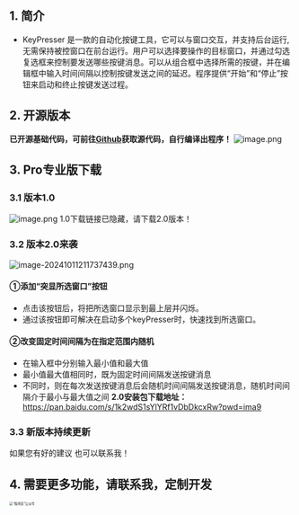 ## 1. 简介
- KeyPresser 是一款的自动化按键工具，它可以与窗口交互，并支持后台运行, 无需保持被控窗口在前台运行。用户可以选择要操作的目标窗口，并通过勾选复选框来控制要发送哪些按键消息。可以从组合框中选择所需的按键，并在编辑框中输入时间间隔以控制按键发送之间的延迟。程序提供“开始”和“停止”按钮来启动和终止按键发送过程。

## 2. 开源版本
**已开源基础代码，可前往[Github](https://github.com/wang161113/KeyPresser "Github KeyPresser开源代码")获取源代码，自行编译出程序！**
![image.png](https://s2.loli.net/2024/10/12/hatbVNI2H9M8cro.png)
## 3. Pro专业版下载
### 3.1 版本1.0
![image.png](https://s2.loli.net/2024/07/16/h8c4bHqxUVtwM5g.png)
1.0下载链接已隐藏，请下载2.0版本！

### 3.2 版本2.0来袭
![image-20241011211737439.png](https://s2.loli.net/2024/10/11/J5afKz1opuWsyS2.png)

#### ①添加“突显所选窗口”按钮
- 点击该按钮后，将把所选窗口显示到最上层并闪烁。
- 通过该按钮即可解决在启动多个keyPresser时，快速找到所选窗口。

#### ②改变固定时间间隔为在指定范围内随机
- 在输入框中分别输入最小值和最大值
- 最小值最大值相同时，既为固定时间间隔发送按键消息
- 不同时，则在每次发送按键消息后会随机时间间隔发送按键消息，随机时间间隔介于最小与最大值之间
**2.0安装包下载地址：**
https://pan.baidu.com/s/1k2wdS1sYlYRf1vDbDkcxRw?pwd=ima9

### 3.3 新版本持续更新
如果您有好的建议 也可以联系我！

## 4. 需要更多功能，请联系我，定制开发
<img src="https://www.progdomain.com/wp-content/uploads/2024/04/1781713773764_.pic_.jpg" alt="“程序区”公众号" style="zoom:40%;">



